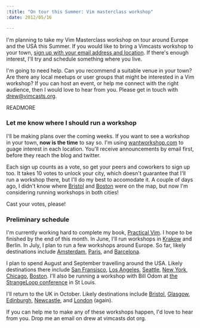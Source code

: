 ```yaml
--- 
:title: "On tour this Summer: Vim masterclass workshop"
:date: 2012/05/16

---
```


I'm planning to take my Vim Masterclass workshop on tour around Europe and the USA this Summer. If you would like to bring a Vimcasts workshop to your town, [sign up with your email address and location][want]. If there's enough interest, I'll try and schedule something where you live.

I'm going to need help. Can you recommend a suitable venue in your town? Are there any local meetups or user groups that might be interested in a Vim workshop? If you can host an event, or help me connect with the right audience, then I would love to hear from you. Please get in touch with drew@vimcasts.org.

[want]: http://www.wantworkshop.com/workshops/vimcasts_workshop


READMORE

### Let me know where I should run a workshop

I'll be making plans over the coming weeks. If you want to see a workshop in your town, **now is the time** to say so. I'm using [wantworkshop.com][want] to guage interest in each location. You'll receive announcements by email first, before they reach the blog and twitter.

Each sign up counts as a vote, so get your peers and coworkers to sign up too. It takes 10 votes to unlock your city, which doesn't guarantee that I'll run a workshop there, but I'll do my best to accomodate it. A couple of days ago, I didn't know where [Bristol][] and [Boston][] were on the map, but now I'm considering running workshops in both cities!

Cast your votes, please!

### Preliminary schedule

I'm currently working hard to complete my book, [Practical Vim][dnvim]. I hope to be finished by the end of this month. In June, I'll run workshops in [Krakow][] and Berlin. In July, I plan to run a few workshops around Europe. So far, likely destinations include [Amsterdam][], [Paris][], and [Barcelona][].

I plan to spend August and September travelling around the USA. Likely destinations there include [San Fransisco][], [Los Angeles][], [Seattle][], [New York][], [Chicago][], [Boston][]. I'll also be running a workshop with Bill Odom at [the StrangeLoop conference][stl] in St Louis.

I'll return to the UK in October. Likely destinations include [Bristol][], [Glasgow][], [Edinburgh][], [Newcastle][], and [London][] (again).

If you can help me to make any of these workshops happen, I'd love to hear from you. Drop me an email on drew at vimcasts dot org.

[dnvim]:  http://pragprog.com/book/dnvim/practical-vim
[want]:       http://www.wantworkshop.com/workshops/vimcasts_workshop
[Krakow]: http://www.wantworkshop.com/workshops/vimcasts_workshop/locations/pl-krakow
[Amsterdam]:   http://www.wantworkshop.com/workshops/vimcasts_workshop/locations/nl-amsterdam
[Paris]:      http://www.wantworkshop.com/workshops/vimcasts_workshop/locations/fr-paris
[Barcelona]:  http://www.wantworkshop.com/workshops/vimcasts_workshop/locations/sp-barcelona
[San Fransisco]: http://www.wantworkshop.com/workshops/vimcasts_workshop/locations/us-san_francisco
[Los Angeles]:http://www.wantworkshop.com/workshops/vimcasts_workshop/locations/us-los-angeles
[Seattle]: http://www.wantworkshop.com/workshops/vimcasts_workshop/locations/seattle
[New York]: http://www.wantworkshop.com/workshops/vimcasts_workshop/locations/us-new-york
[Chicago]: http://www.wantworkshop.com/workshops/vimcasts_workshop/locations/us-chicago
[Boston]: http://www.wantworkshop.com/workshops/vimcasts_workshop/locations/us-boston
[Glasgow]: http://www.wantworkshop.com/workshops/vimcasts_workshop/locations/uk-glasgow
[Bristol]: http://www.wantworkshop.com/workshops/vimcasts_workshop/locations/uk-bristol
[Edinburgh]: http://www.wantworkshop.com/workshops/vimcasts_workshop/locations/uk-edinburgh
[Newcastle]: http://www.wantworkshop.com/workshops/vimcasts_workshop/locations/uk-newcastle_upon_tyne
[London]: http://www.wantworkshop.com/workshops/vimcasts_workshop/locations/uk-london
[stl]: https://thestrangeloop.com/sessions/vim-masterclass